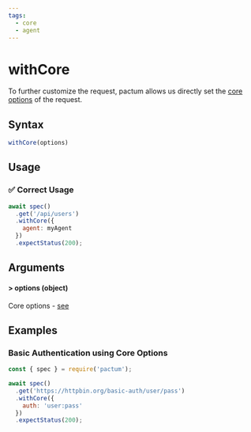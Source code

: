 ```yaml
---
tags:
  - core
  - agent
---
```


# withCore

To further customize the request, pactum allows us directly set the [core options](https://nodejs.org/api/http.html#httprequesturl-options-callback) of the request.

## Syntax

```js
withCore(options)
```

## Usage

### ✅  Correct Usage

```js 
await spec()
  .get('/api/users')
  .withCore({
    agent: myAgent
  })
  .expectStatus(200);
```

## Arguments

#### > options (object)

Core options - [see](https://nodejs.org/api/http.html#httprequesturl-options-callback)

## Examples

### Basic Authentication using Core Options

```js
const { spec } = require('pactum');

await spec()
  .get('https://httpbin.org/basic-auth/user/pass')
  .withCore({
    auth: 'user:pass'
  })
  .expectStatus(200);
```